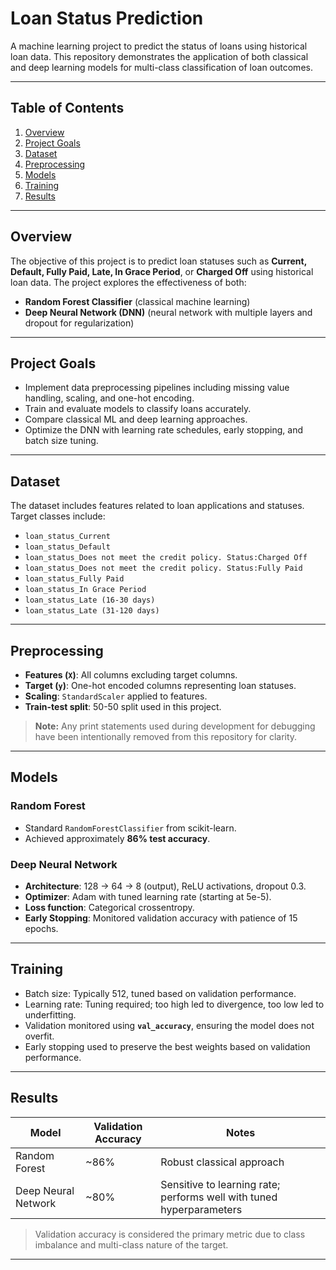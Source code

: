 # Loan Status Prediction

A machine learning project to predict the status of loans using historical loan data. This repository demonstrates the application of both classical and deep learning models for multi-class classification of loan outcomes.  

---

## Table of Contents
1. [Overview](#overview)  
2. [Project Goals](#project-goals)  
3. [Dataset](#dataset)  
4. [Preprocessing](#preprocessing)  
5. [Models](#models)  
6. [Training](#training)  
7. [Results](#results)  


---

## Overview
The objective of this project is to predict loan statuses such as **Current, Default, Fully Paid, Late, In Grace Period**, or **Charged Off** using historical loan data. The project explores the effectiveness of both:

- **Random Forest Classifier** (classical machine learning)  
- **Deep Neural Network (DNN)** (neural network with multiple layers and dropout for regularization)  

---

## Project Goals
- Implement data preprocessing pipelines including missing value handling, scaling, and one-hot encoding.  
- Train and evaluate models to classify loans accurately.  
- Compare classical ML and deep learning approaches.  
- Optimize the DNN with learning rate schedules, early stopping, and batch size tuning.  

---

## Dataset
The dataset includes features related to loan applications and statuses. Target classes include:  
- `loan_status_Current`  
- `loan_status_Default`  
- `loan_status_Does not meet the credit policy. Status:Charged Off`  
- `loan_status_Does not meet the credit policy. Status:Fully Paid`  
- `loan_status_Fully Paid`  
- `loan_status_In Grace Period`  
- `loan_status_Late (16-30 days)`  
- `loan_status_Late (31-120 days)`  

---

## Preprocessing
- **Features (`X`)**: All columns excluding target columns.  
- **Target (`y`)**: One-hot encoded columns representing loan statuses.  
- **Scaling**: `StandardScaler` applied to features.  
- **Train-test split**: 50-50 split used in this project.  

> **Note:** Any print statements used during development for debugging have been intentionally removed from this repository for clarity.  

---

## Models

### Random Forest
- Standard `RandomForestClassifier` from scikit-learn.  
- Achieved approximately **86% test accuracy**.  

### Deep Neural Network
- **Architecture**: 128 → 64 → 8 (output), ReLU activations, dropout 0.3.  
- **Optimizer**: Adam with tuned learning rate (starting at 5e-5).  
- **Loss function**: Categorical crossentropy.  
- **Early Stopping**: Monitored validation accuracy with patience of 15 epochs.  

---

## Training
- Batch size: Typically 512, tuned based on validation performance.  
- Learning rate: Tuning required; too high led to divergence, too low led to underfitting.  
- Validation monitored using **`val_accuracy`**, ensuring the model does not overfit.  
- Early stopping used to preserve the best weights based on validation performance.  

---

## Results
| Model | Validation Accuracy | Notes |
|-------|------------------|-------|
| Random Forest | ~86% | Robust classical approach |
| Deep Neural Network | ~80% | Sensitive to learning rate; performs well with tuned hyperparameters |

> Validation accuracy is considered the primary metric due to class imbalance and multi-class nature of the target.  

---



